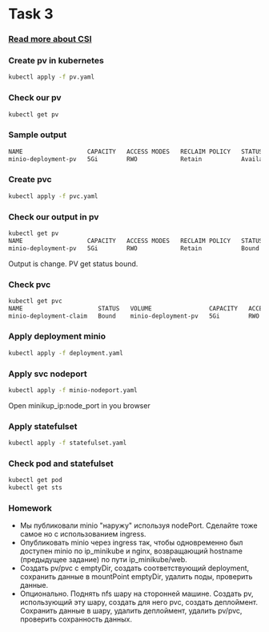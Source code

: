 # Task 3
### [Read more about CSI](https://habr.com/ru/company/flant/blog/424211/)
### Create pv in kubernetes
```bash
kubectl apply -f pv.yaml
```
### Check our pv
```bash
kubectl get pv
```
### Sample output
```bash
NAME                  CAPACITY   ACCESS MODES   RECLAIM POLICY   STATUS      CLAIM   STORAGECLASS   REASON   AGE
minio-deployment-pv   5Gi        RWO            Retain           Available                                   5s
```
### Create pvc
```bash
kubectl apply -f pvc.yaml
```
### Check our output in pv 
```bash
kubectl get pv
NAME                  CAPACITY   ACCESS MODES   RECLAIM POLICY   STATUS   CLAIM                            STORAGECLASS   REASON   AGE
minio-deployment-pv   5Gi        RWO            Retain           Bound    default/minio-deployment-claim                           94s
```
Output is change. PV get status bound.
### Check pvc
```bash
kubectl get pvc
NAME                     STATUS   VOLUME                CAPACITY   ACCESS MODES   STORAGECLASS   AGE
minio-deployment-claim   Bound    minio-deployment-pv   5Gi        RWO                           79s
```
### Apply deployment minio
```bash
kubectl apply -f deployment.yaml
```
### Apply svc nodeport
```bash
kubectl apply -f minio-nodeport.yaml
```
Open minikup_ip:node_port in you browser
### Apply statefulset
```bash
kubectl apply -f statefulset.yaml
```
### Check pod and statefulset
```bash
kubectl get pod
kubectl get sts
```

### Homework
* Мы публиковали minio "наружу" используя nodePort. Сделайте тоже самое но с использованием ingress.
* Опубликовать minio через ingress так, чтобы одновременно был доступен minio по ip_minikube и nginx, возвращающий hostname (предыдущее задание) по пути ip_minikube/web.
* Создать pv/pvc с emptyDir, создать соответствующий deployment, сохранить данные в mountPoint emptyDir, удалить поды, проверить данные.
* Опционально. Поднять nfs шару на сторонней машине. Создать pv, использующий эту шару, создать для него pvc, создать деплоймент. Сохранить данные в шару, удалить деплоймент, удалить pv/pvc, проверить сохранность данных.